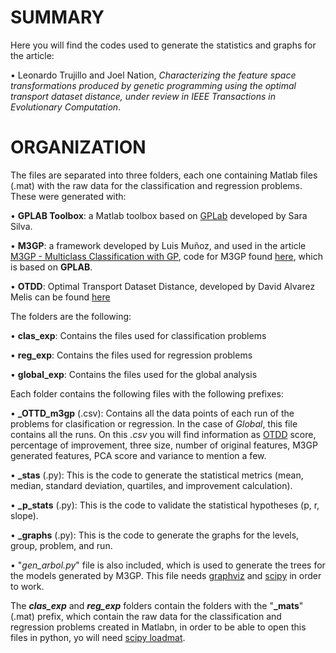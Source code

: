 # SUMMARY
Here you will find the codes used to generate the statistics and graphs for the article:

•	Leonardo Trujillo and Joel Nation, _Characterizing the feature space transformations produced by genetic programming using the optimal transport dataset distance, under review in IEEE Transactions in Evolutionary Computation_.

# ORGANIZATION
The files are separated into three folders, each one containing Matlab files (.mat) with the raw data for the classification and regression problems. These were generated with:

•	**GPLAB Toolbox**: a Matlab toolbox based on [GPLab](https://gplab.sourceforge.net) developed by Sara Silva. 

•	**M3GP**: a framework developed by Luis Muñoz, and used in the article [M3GP - Multiclass Classification with GP](https://doi.org/10.1007/978-3-319-16501-1_7), code for M3GP found [here](https://github.com/LuisMuDe), which is based on **GPLAB**.

• **OTDD**: Optimal Transport Dataset Distance, developed by David Alvarez Melis can be found [here](https://github.com/microsoft/otdd)

The folders are the following:

•	**clas_exp**: Contains the files used for classification problems 

•	**reg_exp**: Contains the files used for regression problems 

•	**global_exp**: Contains the files used for the global analysis

Each folder contains the following files with the following prefixes:

•	**_OTTD_m3gp** (.csv): Contains all the data points of each run of the problems for clasification or regression. In the case of _Global_, this file contains all the runs. On this _.csv_ you will find information as 
  [OTDD](https://github.com/microsoft/otdd) score, percentage of improvement, three size, number of original features, M3GP generated features, PCA score and variance to mention a few.

•	**_stas** (.py): This is the code to generate the statistical metrics (mean, median, standard deviation, quartiles, and improvement calculation).

•	**_p_stats** (.py): This is the code to validate the statistical hypotheses (p, r, slope).

•	**_graphs** (.py): This is the code to generate the graphs for the levels, group, problem, and run.

• "*gen_arbol.py*" file is also included, which is used to generate the trees for the models generated by M3GP. This file needs  [graphviz](https://graphviz.org) and [scipy](https://scipy.org) in order to work.

The **_clas_exp_** and **_reg_exp_** folders contain the folders with the "**_mats**" (.mat) prefix, which contain the raw data for the classification and regression problems created in Matlabn, in order to be able to open this files in python, yo will need [scipy loadmat](https://docs.scipy.org/doc/scipy/reference/generated/scipy.io.loadmat.html).


